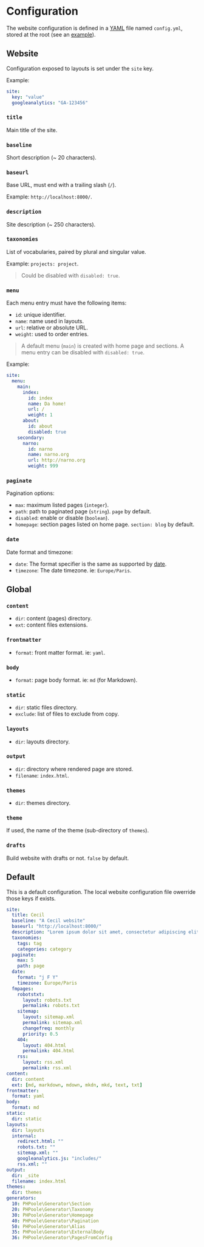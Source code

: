 <!--
repository: https://github.com/Cecilapp/Cecil/edit/master/docs/
file: 4.Configuration.md
alias: documentation/4-configuration
description: "How to configure a website. What is the default configuration."
-->

# Configuration

The website configuration is defined in a [YAML](https://en.wikipedia.org/wiki/YAML) file named `config.yml`, stored at the root (see an [example](https://github.com/Cecilapp/Cecil/blob/master/res/skeleton/config.yml)).

## Website

Configuration exposed to layouts is set under the `site` key.

Example:

```yaml
site:
  key: "value"
  googleanalytics: "GA-123456"
```

### `title`

Main title of the site.

### `baseline`

Short description (~ 20 characters).

### `baseurl`

Base URL, must end with a trailing slash (`/`).

Example: `http://localhost:8000/`.

### `description`

Site description (~ 250 characters).

### `taxonomies`

List of vocabularies, paired by plural and singular value.

Example: `projects: project`.

> Could be disabled with `disabled: true`.

### `menu`

Each menu entry must have the following items:

- `id`: unique identifier.
- `name`: name used in layouts.
- `url`: relative or absolute URL.
- `weight`: used to order entries.

> A default menu (`main`) is created with home page and sections.
> A menu entry can be disabled with `disabled: true`.

Example:

```yaml
site:
  menu:
    main:
      index:
        id: index
        name: Da home!
        url: /
        weight: 1
      about:
        id: about
        disabled: true
    secondary:
      narno:
        id: narno
        name: narno.org
        url: http://narno.org
        weight: 999
```

### `paginate`

Pagination options:

- `max`: maximum listed pages (`integer`).
- `path`: path to paginated page (`string`). `page` by default.
- `disabled`: enable or disable (`boolean`).
- `homepage`: section pages listed on home page. `section: blog` by default.

### `date`

Date format and timezone:

- `date`: The format specifier is the same as supported by [date](http://www.php.net/date).
- `timezone`: The date timezone. ie: `Europe/Paris`.

## Global

### `content`

- `dir`: content (pages) directory.
- `ext`: content files extensions.

### `frontmatter`

- `format`: front matter format. ie: `yaml`.

### `body`

- `format`: page body format. ie: `md` (for Markdown).

### `static`

- `dir`: static files directory.
- `exclude`: list of files to exclude from copy.

### `layouts`

- `dir`: layouts directory.

### `output`

- `dir`: directory where rendered page are stored.
- `filename`: `index.html`.

### `themes`

- `dir`: themes directory.

### `theme`

If used, the name of the theme (sub-directory of `themes`).

### `drafts`

Build website with drafts or not. `false` by default.

## Default

This is a default configuration. The local website configuration file owerride those keys if exists.

```yaml
site:
  title: Cecil
  baseline: "A Cecil website"
  baseurl: "http://localhost:8000/"
  description: "Lorem ipsum dolor sit amet, consectetur adipiscing elit."
  taxonomies:
    tags: tag
    categories: category
  paginate:
    max: 5
    path: page
  date:
    format: "j F Y"
    timezone: Europe/Paris
  fmpages:
    robotstxt:
      layout: robots.txt
      permalink: robots.txt
    sitemap:
      layout: sitemap.xml
      permalink: sitemap.xml
      changefreq: monthly
      priority: 0.5
    404:
      layout: 404.html
      permalink: 404.html
    rss:
      layout: rss.xml
      permalink: rss.xml
content:
  dir: content
  ext: [md, markdown, mdown, mkdn, mkd, text, txt]
frontmatter:
  format: yaml
body:
  format: md
static:
  dir: static
layouts:
  dir: layouts
  internal:
    redirect.html: ""
    robots.txt: ""
    sitemap.xml: ""
    googleanalytics.js: "includes/"
    rss.xml: ""
output:
  dir: _site
  filename: index.html
themes:
  dir: themes
generators:
  10: PHPoole\Generator\Section
  20: PHPoole\Generator\Taxonomy
  30: PHPoole\Generator\Homepage
  40: PHPoole\Generator\Pagination
  50: PHPoole\Generator\Alias
  35: PHPoole\Generator\ExternalBody
  36: PHPoole\Generator\PagesFromConfig
```
